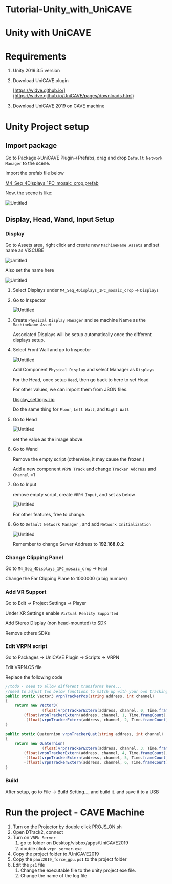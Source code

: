 # Tutorial-Unity_with_UniCAVE

# Unity with UniCAVE

# Requirements

1. Unity 2019.3.5 version
2. Download UniCAVE plugin

    [https://widve.github.io/](https://widve.github.io/UniCAVE/pages/downloads.html)

3. Download UniCAVE 2019 on CAVE machine

# Unity Project setup

## Import package

Go to Package→UniCAVE Plugin→Prefabs, drag and drop `Default Network Manager` to the scene.

Import the prefab file below

[M4_Seq_4Displays_1PC_mosaic_crop.prefab](sources/M4_Seq_4Displays_1PC_mosaic_crop.prefab)

Now, the scene is like:

![Untitled](sources/Untitled.png)

## Display, Head, Wand, Input Setup

### Display

Go to Assets area, right click and create new `MachineName Assets` and set name as VISCUBE

![Untitled](sources/Untitled%201.png)

Also set the name here

![Untitled](sources/Untitled%202.png)

1. Select Displays under `M4_Seq_4Displays_1PC_mosaic_crop` → `Displays`
2. Go to Inspector

    ![Untitled](sources/Untitled%203.png)

3. Create `Physical Display Manager` and se machine Name as the `MachineName Asset` 

    Associated Displays will be setup automatically once the different displays setup.

4. Select Front Wall and go to Inspector

    ![Untitled](sources/Untitled%204.png)

    Add Component `Physical Display` and select Manager as `Displays`

    For the Head, once setup `Head`, then go back to here to set Head

    For other values, we can import them from JSON files.

    [Display_settings.zip](sources/Display_settings.zip)

    Do the same thing for `Floor`, `Left Wall`, and `Right Wall`

5. Go to Head

    ![Untitled](sources/Untitled%205.png)

    set the value as the image above.

6. Go to Wand

    Remove the empty script (otherwise, it may cause the frozen.)

    Add a new component `VRPN Track` and change `Tracker Address` and `Channel` =1

7. Go to Input

    remove empty script, create `VRPN Input`, and set as below

    ![Untitled](sources/Untitled%206.png)

    For other features, free to change.

8. Go to `Default Network Manager` , and add `Network Initialization`

    ![Untitled](sources/Untitled%207.png)

    Remember to change Server Address to **192.168.0.2**

### Change Clipping Panel

Go to `M4_Seq_4Displays_1PC_mosaic_crop` → `Head`

Change the Far Clipping Plane to 1000000 (a big number)

### Add VR Support

Go to Edit → Project Settings → Player

Under XR Settings enable `Virtual Reality Supported`

Add Stereo Display (non head-mounted) to SDK

Remove others SDKs

### Edit VRPN script

Go to Packages → UniCAVE Plugin → Scripts → VRPN

Edit VRPN.CS file

Replace the following code

```csharp
//todo - need to allow different transforms here...
//need to adjust two below functions to match up with your own tracking system's transform
public static Vector3 vrpnTrackerPos(string address, int channel)
{
    return new Vector3(
				(float)vrpnTrackerExtern(address, channel, 0, Time.frameCount),
        (float)vrpnTrackerExtern(address, channel, 1, Time.frameCount),
        -(float)vrpnTrackerExtern(address, channel, 2, Time.frameCount));
}

public static Quaternion vrpnTrackerQuat(string address, int channel)
{
    return new Quaternion(
				(float)vrpnTrackerExtern(address, channel, 3, Time.frameCount),
        (float)vrpnTrackerExtern(address, channel, 4, Time.frameCount),
        -(float)vrpnTrackerExtern(address, channel, 5, Time.frameCount),
        -(float)vrpnTrackerExtern(address, channel, 6, Time.frameCount));
}
```

### Build

After setup, go to File → Build Setting..., and build it. and save it to a USB

# Run the project - CAVE Machine

1. Turn on the Projector by double click PROJS_ON.sh
2. Open DTrack2, connect
3. Turn on `VRPN Server`
    1. go to folder on Desktop/visbox/apps/UniCAVE2019
    2. double click `vrpn_server.exe`
4. Copy the project folder to  /UniCAVE2019
5. Copy the `paul2019_force_gpu.ps1` to the project folder
6. Edit the `ps1` file
    1. Change the executable file to the unity project exe file.
    2. Change the name of the log file